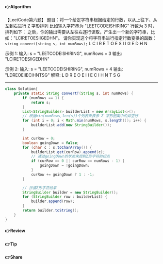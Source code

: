 #### **👉Algorithm**

【LeetCode第六题】
题目：将一个给定字符串根据给定的行数，以从上往下、从左到右进行 Z 字形排列
比如输入字符串为 "LEETCODEISHIRING" 行数为 3 时，排列如下：
之后，你的输出需要从左往右逐行读取，产生出一个新的字符串，比如："LCIRETOESIIGEDHN"。
请你实现这个将字符串进行指定行数变换的函数：``` string convert(string s, int numRows);```
L		    C		    I		      R
E	T	 O	E	 S	  I	  I	  G
E		   D		    H		    N

示例 1:
输入: s = "LEETCODEISHIRING", numRows = 3
输出: "LCIRETOESIIGEDHN"

示例 2:
输入: s = "LEETCODEISHIRING", numRows = 4
输出: "LDREOEIIECIHNTSG"
解释:
L     		  D          	R
E   	O 	E    	I      I
E 	C   	I	H         N
T     		 S           	G

-------------------------------------------------------------------------------------------

```java
class Solution{
    private static String convertT(String s, int numRows) {
        if (numRows == 1) {
            return s;
        }
        List<StringBuilder> builderList = new ArrayList<>();
    	// 根据min(numRows,len(s))个列表来表示 Z 字形图案中的非空行
        for (int i = 0; i < Math.min(numRows, s.length()); i++) {
            builderList.add(new StringBuilder());
        }

        int curRow = 0;
        boolean goingDown = false;
        for (char c : s.toCharArray()) {
            builderList.get(curRow).append(c);
            // 通过goingDown的状态来控制Z形字符的拐点
            if (curRow == 0 || curRow == numRows - 1) {
                goingDown = !goingDown;
            }
            curRow += goingDown ? 1 : -1;
        }

        // 拼接Z形字符结果
        StringBuilder builder = new StringBuilder();
        for (StringBuilder row : builderList) {
            builder.append(row);
        }
        return builder.toString();
    }
}
```



#### **👉Review**



#### **👉Tip**

#### **👉Share**

